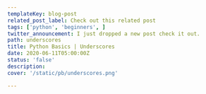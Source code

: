 ```yaml
---
templateKey: blog-post
related_post_label: Check out this related post
tags: ['python', 'beginners', ]
twitter_announcement: I just dropped a new post check it out.
path: underscores
title: Python Basics | Underscores
date: 2020-06-11T05:00:00Z
status: 'false'
description:
cover: '/static/pb/underscores.png'

---
```


<!--
<p style='text-align: center'>
<a href='https://waylonwalker.com/blog/underscores'>
  <img
    style='width:500px; max-width:80%; margin: auto;'
    src="https://waylonwalker.com/underscores.png"
    alt="Read more from the Python Basics | Underscores article"
  />
  </a>
</p>

-->
